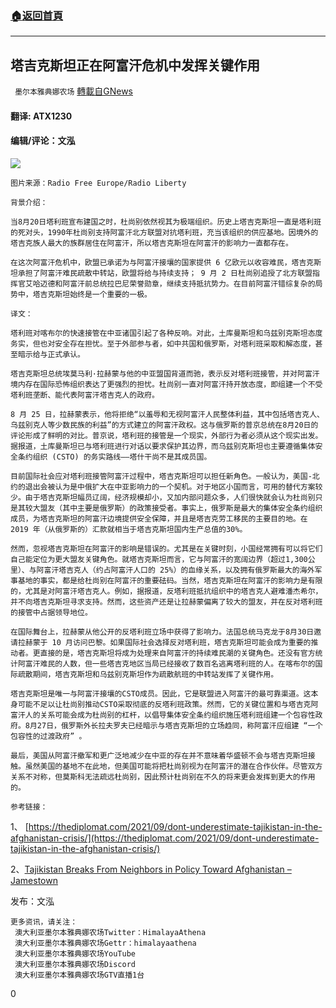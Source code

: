 ###  [:house:返回首頁](https://github.com/ourhimalayas/txt)
---


## 塔吉克斯坦正在阿富汗危机中发挥关键作用
` 墨尔本雅典娜农场` [轉載自GNews](https://gnews.org/zh-hans/1526887/)

#### 翻译: ATX1230

#### 编辑/评论：文泓
![](https://assets.gnews.org/wp-content/uploads/2021/09/打倒-2.png)

```
图片来源：Radio Free Europe/Radio Liberty
```



```
背景介绍：
```



```
当8月20日塔利班宣布建国之时，杜尚别依然视其为极端组织。历史上塔吉克斯坦一直是塔利班的死对头，1990年杜尚别支持阿富汗北方联盟对抗塔利班，充当该组织的供应基地。因境外的塔吉克族人最大的族群居住在阿富汗，所以塔吉克斯坦在阿富汗的影响力一直都存在。
```



```
在这次阿富汗危机中，欧盟已承诺为与阿富汗接壤的国家提供 6 亿欧元以收容难民，塔吉克斯坦承担了阿富汗难民疏散中转站，欧盟将给与持续支持； 9 月 2 日杜尚别追授了北方联盟指挥官艾哈迈德和阿富汗前总统拉巴尼荣誉勋章，继续支持抵抗势力。在目前阿富汗错综复杂的局势中，塔吉克斯坦始终是一个重要的一极。
```



```
译文：
```



```
塔利班对喀布尔的快速接管在中亚诸国引起了各种反响。对此，土库曼斯坦和乌兹别克斯坦态度务实，但也对安全存在担忧。至于外部参与者，如中共国和俄罗斯，对塔利班采取和解态度，甚至暗示给与正式承认。
```



```
塔吉克斯坦总统埃莫马利·拉赫蒙与他的中亚盟国背道而驰，表示反对塔利班接管，并对阿富汗境内存在国际恐怖组织表达了更强烈的担忧。杜尚别一直对阿富汗持开放态度，即组建一个不受塔利班垄断、能代表阿富汗塔吉克人的政府。
```



```
8 月 25 日，拉赫蒙表示，他将拒绝“以羞辱和无视阿富汗人民整体利益，其中包括塔吉克人、乌兹别克人等少数民族的利益”的方式建立的阿富汗政权。这与俄罗斯的普京总统在8月20日的评论形成了鲜明的对比。普京说，塔利班的接管是一个现实，外部行为者必须从这个现实出发。据报道，土库曼斯坦已与塔利班进行对话以要求保护其边界，而乌兹别克斯坦也主要遵循集体安全条约组织 (CSTO) 的务实路线——塔什干尚不是其成员国。
```



```
目前国际社会应对塔利班接管阿富汗过程中，塔吉克斯坦可以担任新角色。一般认为，美国-北约的退出会被认为是中俄扩大在中亚影响力的一个契机。对于地区小国而言，可用的替代方案较少。由于塔吉克斯坦幅员辽阔，经济规模却小，又加内部问题众多，人们很快就会认为杜尚别只是其较大盟友（其中主要是俄罗斯）的政策接受者。事实上，俄罗斯是最大的集体安全条约组织成员，为塔吉克斯坦的阿富汗边境提供安全保障，并且是塔吉克劳工移民的主要目的地。在2019 年（从俄罗斯的）汇款就相当于塔吉克斯坦国内生产总值的30%。
```



```
然而，忽视塔吉克斯坦在阿富汗的影响是错误的。尤其是在关键时刻，小国经常拥有可以将它们自己能定位为更大盟友关键角色。就塔吉克斯坦而言，它与阿富汗的宽阔边界（超过1,300公里）、与阿富汗塔吉克人（约占阿富汗人口的 25%）的血缘关系，以及拥有俄罗斯最大的海外军事基地的事实，都是给杜尚别在阿富汗的重要砝码。当然，塔吉克斯坦在阿富汗的影响力是有限的，尤其是对阿富汗塔吉克人。例如，据报道，反塔利班抵抗组织中的塔吉克人避难潘杰希尔，并不向塔吉克斯坦寻求支持。然而，这些资产还是让拉赫蒙偏离了较大的盟友，并在反对塔利班的接管中占据领导地位。
```



```
在国际舞台上，拉赫蒙从他公开的反塔利班立场中获得了影响力。法国总统马克龙于8月30日邀请拉赫蒙于 10 月访问巴黎。如果国际社会选择反对塔利班，塔吉克斯坦可能会成为重要的推动者。更直接的是，塔吉克斯坦将成为处理来自阿富汗的持续难民潮的关键角色。还没有官方统计阿富汗难民的人数，但一些塔吉克地区当局已经接收了数百名逃离塔利班的人。在喀布尔的国际疏散期间，塔吉克斯坦和乌兹别克斯坦作为疏散航班的中转站发挥了关键作用。
```



```
塔吉克斯坦是唯一与阿富汗接壤的CSTO成员。因此，它是联盟进入阿富汗的最可靠渠道。这本身可能不足以让杜尚别推动CSTO采取彻底的反塔利班政策。然而，它的关键位置和与塔吉克阿富汗人的关系可能会成为杜尚别的杠杆，以倡导集体安全条约组织施压塔利班组建一个包容性政府。8月27日，俄罗斯外长拉夫罗夫已经暗示与塔吉克斯坦的立场趋同，称阿富汗应组建 “一个包容性的过渡政府” 。
```



```
最后，美国从阿富汗撤军和更广泛地减少在中亚的存在并不意味着华盛顿不会与塔吉克斯坦接触。虽然美国的基地不在此地，但美国可能将把杜尚别视为在阿富汗的潜在合作伙伴。尽管双方关系不对称，但莫斯科无法疏远杜尚别，因此预计杜尚别在不久的将来更会发挥到更大的作用的。
```



```
参考链接：
```


1、 [https://thediplomat.com/2021/09/dont-underestimate-tajikistan-in-the-afghanistan-crisis/](https://thediplomat.com/2021/09/dont-underestimate-tajikistan-in-the-afghanistan-crisis/)

2、[Tajikistan Breaks From Neighbors in Policy Toward Afghanistan – Jamestown](https://jamestown.org/program/tajikistan-breaks-from-neighbors-in-policy-toward-afghanistan/)

发布：文泓


```
更多资讯，请关注：
 澳大利亚墨尔本雅典娜农场Twitter：HimalayaAthena
 澳大利亚墨尔本雅典娜农场Gettr：himalayaathena
 澳大利亚墨尔本雅典娜农场YouTube
 澳大利亚墨尔本雅典娜农场Discord
 澳大利亚墨尔本雅典娜农场GTV直播1台
```


0
